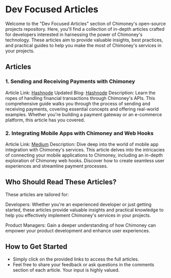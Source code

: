 # Dev Focused Articles

Welcome to the "Dev Focused Articles" section of Chimoney's open-source projects repository.
Here, you'll find a collection of in-depth articles crafted for developers interested in harnessing
the power of Chimoney's technology. These articles aim to provide valuable insights, best practices,
and practical guides to help you make the most of Chimoney's services in your projects.


## Articles

### 1. Sending and Receiving Payments with Chimoney

Article Link:  [Hashnode](https://hauwa.hashnode.dev/sending-and-receiving-payments-with-chimoney)
Updated Blog:  [Hashnode](https://community-chimoney.hashnode.dev/preview/6529a963f82454000fdd091a)
Description: Learn the ropes of handling financial transactions through Chimoney's APIs. This comprehensive
guide walks you through the process of sending and receiving payments, covering essential concepts and
offering real-world examples. Whether you're building a payment gateway or an e-commerce platform,
this article has you covered.


### 2. Integrating Mobile Apps with Chimoney and Web Hooks

Article Link: [Medium](https://medium.com/@shahneel2409/how-to-integrate-mobile-apps-with-chimoney-c1d3e15fda2b)
Description: Dive deep into the world of mobile app integration with Chimoney's services.
This article delves into the intricacies of connecting your mobile applications to Chimoney,
including an in-depth exploration of Chimoney web hooks. Discover how to create seamless user
experiences and streamline payment processes.


## Who Should Read These Articles?

These articles are tailored for:

Developers: Whether you're an experienced developer or just getting started,
these articles provide valuable insights and practical knowledge to help you
effectively implement Chimoney's services in your projects.

Product Managers: Gain a deeper understanding of how Chimoney can empower your
product development and enhance user experiences.


## How to Get Started

- Simply click on the provided links to access the full articles.
- Feel free to share your feedback or ask questions in the comments section
  of each article. Your input is highly valued.
